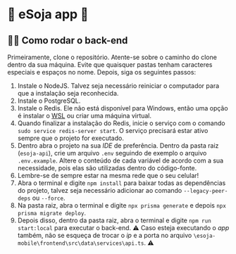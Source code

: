 # :vibration_mode: eSoja app :seedling:
## :running_woman: Como rodar o back-end

Primeiramente, clone o repositório. Atente-se sobre o caminho do clone dentro da sua máquina. Evite que quaisquer pastas tenham caracteres especiais e espaços no nome. Depois, siga os seguintes passos:

1. Instale o NodeJS. Talvez seja necessário reiniciar o computador para que a instalação seja reconhecida.
2. Instale o PostgreSQL.
3. Instale o Redis. Ele não está disponível para Windows, então uma opção é instalar o [WSL](https://docs.microsoft.com/en-us/windows/wsl/install) ou criar uma máquina virtual.
4. Quando finalizar a instalação do Redis, inicie o serviço com o comando `sudo service redis-server start`. O serviço precisará estar ativo sempre que o projeto for executado.
5. Dentro abra o projeto na sua *IDE* de preferência. Dentro da pasta raiz (`esoja-api`), crie um arquivo `.env` seguindo de exemplo o arquivo `.env.example`. Altere o conteúdo de cada variável de acordo com a sua necessidade, pois elas são utilizadas dentro do código-fonte.
6. Lembre-se de sempre estar na mesma rede que o seu celular!
7. Abra o terminal e digite `npm install` para baixar todas as dependências do projeto, talvez seja necessário adicionar ao comando `--legacy-peer-deps` ou `--force`.
8. Na pasta raiz, abra o terminal e digite `npx prisma generate` e depois `npx prisma migrate deploy`.
9. Depois disso, dentro da pasta raiz, abra o terminal e digite `npm run start:local` para executar o back-end. :warning: Caso esteja executando o *app* também, não se esqueça de trocar o *ip* e a porta no arquivo `\esoja-mobile\frontend\src\data\services\api.ts`. :warning:
